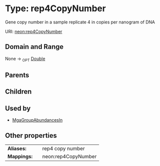 
# Type: rep4CopyNumber


Gene copy number in a sample replicate 4 in copies per nanogram of DNA

URI: [neon:rep4CopyNumber](https://data.neonscience.org/rep4CopyNumber)


## Domain and Range

None ->  <sub>OPT</sub> [Double](types/Double.md)

## Parents


## Children


## Used by

 * [MgaGroupAbundancesIn](MgaGroupAbundancesIn.md)

## Other properties

|  |  |  |
| --- | --- | --- |
| **Aliases:** | | rep4 copy number |
| **Mappings:** | | neon:rep4CopyNumber |

